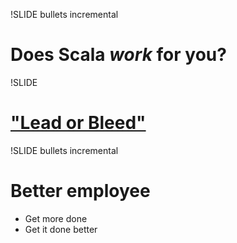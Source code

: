 !SLIDE bullets incremental
# Does Scala _work_ for you?

!SLIDE 
# ["Lead or Bleed"](http://www.pragprog.com/titles/cfcar2/the-passionate-programmer)

!SLIDE bullets incremental
# Better employee
* Get more done
* Get it done better

